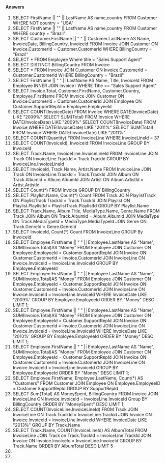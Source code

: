 #### Answers

1. SELECT FirstName || "" ||  LastName AS name,country FROM Customer WHERE NOT country = "USA"
2. SELECT FirstName || "" ||  LastName AS name,country FROM Customer WHERE country = "Brazil"
3. SELECT Customer.FirstName || " " || Customer.LastName AS Name, InvoiceDate, BillingCountry, InvoiceId FROM Invoice 
JOIN Customer ON Invoice.CustomerId = Customer.CustomerId
WHERE BillingCountry = "Brazil"
4. SELECT * FROM Employee Where title = "Sales Support Agent"
5. SELECT DISTINCT BillingCountry FROM Invoice
6. SELECT * FROM Invoice 
JOIN Customer ON Invoice.CustomerId = Customer.CustomerId
WHERE BillingCountry = "Brazil"
7. SELECT FirstName || " " || LastName AS Name, Title, InvoiceId FROM Employee 
INNER JOIN Invoice i WHERE Title == "Sales Support Agent" 
8. SELECT Invoice.Total, Customer.FirstName, Customer.Country, Employee.FirstName FROM Invoice 
JOIN Customer ON Invoice.CustomerId = Customer.CustomerId
JOIN Employee ON Customer.SupportRepId = Employee.EmployeeId
9. SELECT COUNT(InvoiceDate) FROM Invoice WHERE DATE(InvoiceDate) LIKE "2009%"
SELECT SUM(Total) FROM Invoice WHERE DATE(InvoiceDate) LIKE "2009%"
SELECT COUNT(InvoiceDate) FROM Invoice WHERE DATE(InvoiceDate) LIKE "2011%"
SELECT SUM(Total) FROM Invoice WHERE DATE(InvoiceDate) LIKE "2011%"
10. SELECT COUNT(Quantity) FROM InvoiceLine WHERE InvoiceLineId = 37
11. SELECT COUNT(InvoiceId), InvoiceId FROM InvoiceLine GROUP BY InvoiceId
12. SELECT Track.Name, InvoiceLine.InvoiceLineId FROM InvoiceLine 
JOIN Track ON InvoiceLine.TrackId = Track.TrackId
GROUP BY InvoiceLine.InvoiceLineId
13. SELECT InvoiceId, Track.Name, Artist.Name FROM InvoiceLine 
JOIN Track ON InvoiceLine.TrackId = Track.TrackId 
JOIN Album ON Track.AlbumId = Album.AlbumId
JOIN Artist ON Album.ArtistId = Artist.ArtistId
14. SELECT Count(*) FROM Invoice
GROUP BY BillingCountry
15. SELECT Playlist.Name, Count(*) Count FROM Track 
JOIN PlaylistTrack ON PlaylistTrack.TrackId = Track.TrackId
JOIN Playlist ON Playlist.PlaylistId = PlaylistTrack.PlaylistId
GROUP BY Playlist.Name
16. SELECT Track.Name, Album.Title, MediaType.Name, Genre.Name FROM Track 
JOIN Album ON Track.AlbumId = Album.AlbumId 
JOIN MediaType ON Track.MediaTypeId = MediaType.MediaTypeId
JOIN Genre ON  Track.GenreId = Genre.GenreId 
17. SELECT InvoiceId, Count(*) Count FROM InvoiceLine 
GROUP By InvoiceId
18. SELECT Employee.FirstName || " " || Employee.LastName AS "Name", SUM(Invoice.Total)AS "Money" FROM Employee
JOIN Customer ON Employee.EmployeeId = Customer.SupportRepId
JOIN Invoice ON Customer.CustomerId = Invoice.CustomerId
JOIN InvoiceLine ON Invoice.InvoiceId = InvoiceLine.InvoiceId
GROUP BY Employee.EmployeeId
19. SELECT Employee.FirstName || " " || Employee.LastName AS "Name", SUM(Invoice.Total)AS "Money" FROM Employee
JOIN Customer ON Employee.EmployeeId = Customer.SupportRepId
JOIN Invoice ON Customer.CustomerId = Invoice.CustomerId
JOIN InvoiceLine ON Invoice.InvoiceId = InvoiceLine.InvoiceId
WHERE InvoiceDate LIKE '2009%'
GROUP BY Employee.EmployeeId
ORDER BY "Money" DESC
LIMIT 1;
20. SELECT Employee.FirstName || " " || Employee.LastName AS "Name", SUM(Invoice.Total)AS "Money" FROM Employee
JOIN Customer ON Employee.EmployeeId = Customer.SupportRepId
JOIN Invoice ON Customer.CustomerId = Invoice.CustomerId
JOIN InvoiceLine ON Invoice.InvoiceId = InvoiceLine.InvoiceId
WHERE InvoiceDate LIKE '2010%'
GROUP BY Employee.EmployeeId
ORDER BY "Money" DESC
LIMIT 1;
21. SELECT Employee.FirstName || " " || Employee.LastName AS "Name", SUM(Invoice.Total)AS "Money" FROM Employee
JOIN Customer ON Employee.EmployeeId = Customer.SupportRepId
JOIN Invoice ON Customer.CustomerId = Invoice.CustomerId
JOIN InvoiceLine ON Invoice.InvoiceId = InvoiceLine.InvoiceId
GROUP BY Employee.EmployeeId
ORDER BY "Money" DESC
LIMIT 1;
22. SELECT Employee.FirstName, Employee.LastName, Count(*) AS "Customers" FROM Customer 
JOIN Employee ON Employee.EmployeeID = Customer.SupportRepId 
GROUP BY SupportRepId
23. SELECT Sum(Total) AS MoneySpent, BillingCountry FROM Invoice
JOIN InvoiceLine ON Invoice.InvoiceId = InvoiceLine.InvoiceId
Group BY BillingCountry
ORDER BY "MoneySpent" DESC
LIMIT 1;
24. SELECT COUNT(InvoiceLine.InvoiceLineId) FROM Track
JOIN InvoiceLine ON Track.TrackId = InvoiceLine.Trackid
JOIN Invoice ON Invoice.InvoiceId = InvoiceLine.InvoiceId
WHERE InvoiceDate LIKE "2013%"
GROUP BY Track.Name
25. SELECT Track.Name, COUNT(InvoiceLineId) AS AlbumTotal FROM InvoiceLine 
JOIN Track on Track.TrackId = InvoiceLine.TrackId 
JOIN Invoice ON Invoice.InvoiceId = InvoiceLine.InvoiceId 
GROUP BY Track.Name 
ORDER BY AlbumTotal 
DESC LIMIT 5
26.
27.

